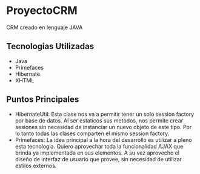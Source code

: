 # ProyectoCRM

CRM creado en lenguaje JAVA

## Tecnologias Utilizadas

- Java
- Primefaces
- Hibernate
- XHTML

## Puntos Principales

- HibernateUtil: Esta clase nos va a permitir tener un solo session factory por base de datos. Al ser estaticos sus metodos, nos permite crear sesiones sin necesidad de instanciar un nuevo objeto de este tipo. Por lo tanto todas las clases comparten el mismo session factory.
- Primefaces: La idea principal a la hora del desarrollo es utilizar a pleno esta tecnologia. Quiero aprovechar toda la funcionalidad AJAX que brinda ya implementada en sus elementos. A su vez aprovecho el diseño de interfaz de usuario que provee, sin necesidad de utilizar estilos externos.
